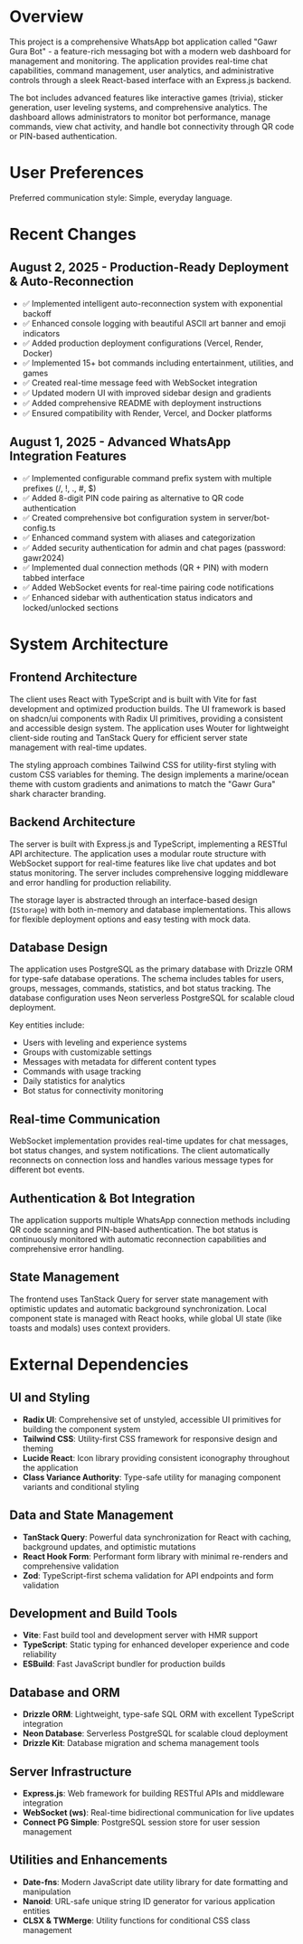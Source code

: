 # Overview

This project is a comprehensive WhatsApp bot application called "Gawr Gura Bot" - a feature-rich messaging bot with a modern web dashboard for management and monitoring. The application provides real-time chat capabilities, command management, user analytics, and administrative controls through a sleek React-based interface with an Express.js backend.

The bot includes advanced features like interactive games (trivia), sticker generation, user leveling systems, and comprehensive analytics. The dashboard allows administrators to monitor bot performance, manage commands, view chat activity, and handle bot connectivity through QR code or PIN-based authentication.

# User Preferences

Preferred communication style: Simple, everyday language.

# Recent Changes

## August 2, 2025 - Production-Ready Deployment & Auto-Reconnection
- ✅ Implemented intelligent auto-reconnection system with exponential backoff
- ✅ Enhanced console logging with beautiful ASCII art banner and emoji indicators
- ✅ Added production deployment configurations (Vercel, Render, Docker)
- ✅ Implemented 15+ bot commands including entertainment, utilities, and games
- ✅ Created real-time message feed with WebSocket integration
- ✅ Updated modern UI with improved sidebar design and gradients
- ✅ Added comprehensive README with deployment instructions
- ✅ Ensured compatibility with Render, Vercel, and Docker platforms

## August 1, 2025 - Advanced WhatsApp Integration Features
- ✅ Implemented configurable command prefix system with multiple prefixes (/, !, ., #, $)
- ✅ Added 8-digit PIN code pairing as alternative to QR code authentication
- ✅ Created comprehensive bot configuration system in server/bot-config.ts
- ✅ Enhanced command system with aliases and categorization
- ✅ Added security authentication for admin and chat pages (password: gawr2024)
- ✅ Implemented dual connection methods (QR + PIN) with modern tabbed interface
- ✅ Added WebSocket events for real-time pairing code notifications
- ✅ Enhanced sidebar with authentication status indicators and locked/unlocked sections

# System Architecture

## Frontend Architecture
The client uses React with TypeScript and is built with Vite for fast development and optimized production builds. The UI framework is based on shadcn/ui components with Radix UI primitives, providing a consistent and accessible design system. The application uses Wouter for lightweight client-side routing and TanStack Query for efficient server state management with real-time updates.

The styling approach combines Tailwind CSS for utility-first styling with custom CSS variables for theming. The design implements a marine/ocean theme with custom gradients and animations to match the "Gawr Gura" shark character branding.

## Backend Architecture
The server is built with Express.js and TypeScript, implementing a RESTful API architecture. The application uses a modular route structure with WebSocket support for real-time features like live chat updates and bot status monitoring. The server includes comprehensive logging middleware and error handling for production reliability.

The storage layer is abstracted through an interface-based design (`IStorage`) with both in-memory and database implementations. This allows for flexible deployment options and easy testing with mock data.

## Database Design
The application uses PostgreSQL as the primary database with Drizzle ORM for type-safe database operations. The schema includes tables for users, groups, messages, commands, statistics, and bot status tracking. The database configuration uses Neon serverless PostgreSQL for scalable cloud deployment.

Key entities include:
- Users with leveling and experience systems
- Groups with customizable settings
- Messages with metadata for different content types
- Commands with usage tracking
- Daily statistics for analytics
- Bot status for connectivity monitoring

## Real-time Communication
WebSocket implementation provides real-time updates for chat messages, bot status changes, and system notifications. The client automatically reconnects on connection loss and handles various message types for different bot events.

## Authentication & Bot Integration
The application supports multiple WhatsApp connection methods including QR code scanning and PIN-based authentication. The bot status is continuously monitored with automatic reconnection capabilities and comprehensive error handling.

## State Management
The frontend uses TanStack Query for server state management with optimistic updates and automatic background synchronization. Local component state is managed with React hooks, while global UI state (like toasts and modals) uses context providers.

# External Dependencies

## UI and Styling
- **Radix UI**: Comprehensive set of unstyled, accessible UI primitives for building the component system
- **Tailwind CSS**: Utility-first CSS framework for responsive design and theming
- **Lucide React**: Icon library providing consistent iconography throughout the application
- **Class Variance Authority**: Type-safe utility for managing component variants and conditional styling

## Data and State Management
- **TanStack Query**: Powerful data synchronization for React with caching, background updates, and optimistic mutations
- **React Hook Form**: Performant form library with minimal re-renders and comprehensive validation
- **Zod**: TypeScript-first schema validation for API endpoints and form validation

## Development and Build Tools
- **Vite**: Fast build tool and development server with HMR support
- **TypeScript**: Static typing for enhanced developer experience and code reliability
- **ESBuild**: Fast JavaScript bundler for production builds

## Database and ORM
- **Drizzle ORM**: Lightweight, type-safe SQL ORM with excellent TypeScript integration
- **Neon Database**: Serverless PostgreSQL for scalable cloud deployment
- **Drizzle Kit**: Database migration and schema management tools

## Server Infrastructure
- **Express.js**: Web framework for building RESTful APIs and middleware integration
- **WebSocket (ws)**: Real-time bidirectional communication for live updates
- **Connect PG Simple**: PostgreSQL session store for user session management

## Utilities and Enhancements
- **Date-fns**: Modern JavaScript date utility library for date formatting and manipulation
- **Nanoid**: URL-safe unique string ID generator for various application entities
- **CLSX & TWMerge**: Utility functions for conditional CSS class management